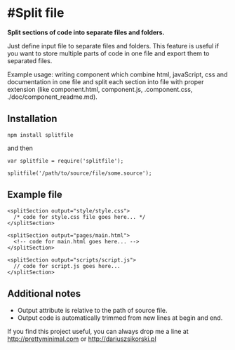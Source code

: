 #Split file
===========
**Split sections of code into separate files and folders.**

Just define input file to separate files and folders. This feature is useful if you want to store multiple parts of code in one file and export them to separated files.

Example usage: writing component which combine html, javaScript, css and documentation in one file and split each section into file with proper extension (like component.html, component.js, .component.css, ./doc/component_readme.md).

## Installation
```
npm install splitfile
```

and then

```
var splitfile = require('splitfile');

splitfile('/path/to/source/file/some.source');
```

## Example file
```
<splitSection output="style/style.css">
  /* code for style.css file goes here... */
</splitSection>

<splitSection output="pages/main.html">
  <!-- code for main.html goes here... -->
</splitSection>

<splitSection output="scripts/script.js">
  // code for script.js goes here...
</splitSection>
```

## Additional notes
- Output attribute is relative to the path of source file.
- Output code is automatically trimmed from new lines at begin and end.

If you find this project useful, you can always drop me a line at http://prettyminimal.com or http://dariuszsikorski.pl
